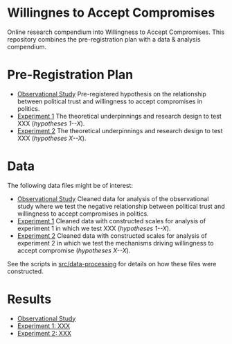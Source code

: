 # Willingnes to Accept Compromises
Online research compendium into Willingness to Accept Compromises. This repository combines the pre-registration plan with a data &amp; analysis compendium.

# Pre-Registration Plan
* [Observational Study](https://osf.io/h29j3) Pre-registered hypothesis on the relationship between political trust and willingness to accept compromises in politics.
* [Experiment 1](src/pre-analysis-plan/experiment1.md) The theoretical underpinnings and research design to test XXX (_hypotheses 1--X_).
* [Experiment 2](src/pre-analysis-plan/experiment2.md) The theoretical underpinnings and research design to test XXX (_hypotheses X--X_).

# Data
The following data files might be of interest:

* [Observational Study](data/intermediate/observational_study.RDS) Cleaned data for analysis of the observational study where we test the negative relationship between political trust and willingness to accept compromises in politics.
* [Experiment 1](data/intermediate/cleaned_experiment1.csv) Cleaned data with constructed scales for analysis of experiment 1 in which we test XXX (_hypotheses 1--X_).
* [Experiment 2](data/intermediate/cleaned_experiment2.csv) Cleaned data with constructed scales for analysis of experiment 2 in which we test the mechanisms driving willingness to accept compromise (_hypotheses X--X_).

See the scripts in [src/data-processing](src/data-processing/README.md) for details on how these files were constructed.

# Results
* [Observational Study](src/analysis/obervational_study.md)
* [Experiment 1: XXX](src/analysis/experiment1.md)
* [Experiment 2: XXX](src/analysis/experiment2.md)